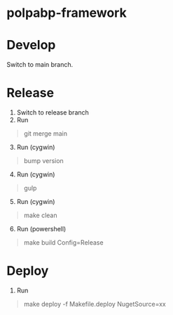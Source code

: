 # polpabp-framework

# Develop

Switch to main branch.

# Release

1. Switch to release branch
2. Run
> git merge main
3. Run (cygwin)
> bump version
4. Run (cygwin)
> gulp
5. Run (cygwin)
> make clean
6. Run (powershell)
> make build Config=Release 

# Deploy
1. Run 
> make deploy -f Makefile.deploy NugetSource=xx
